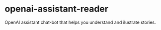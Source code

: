 # openai-assistant-reader
OpenAI assistant chat-bot that helps you understand and ilustrate stories.

